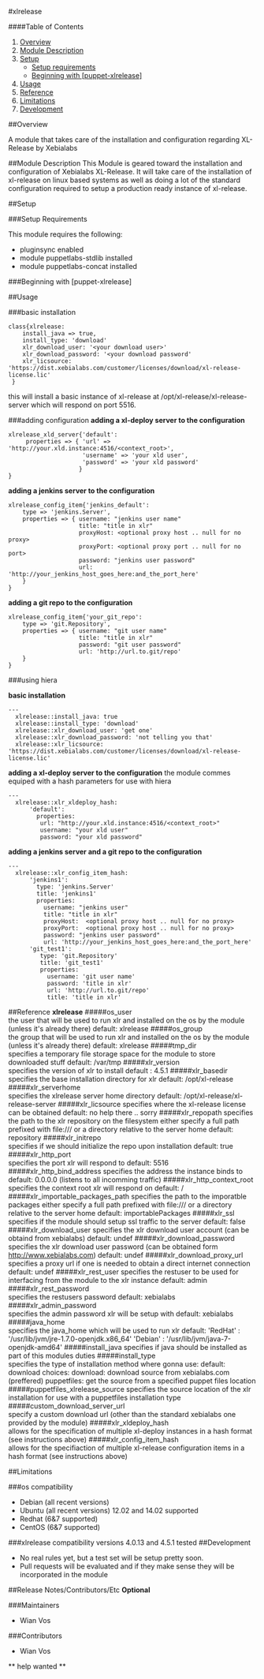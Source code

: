 #xlrelease

####Table of Contents

1. [Overview](#overview)
2. [Module Description](#module-description)
3. [Setup](#setup)
    * [Setup requirements](#setup-requirements)
    * [Beginning with [puppet-xlrelease]](#beginning-with-[puppet-xlrelease])
4. [Usage](#usage)
5. [Reference](#reference)
5. [Limitations](#limitations)
6. [Development](#development)

##Overview

A module that takes care of the installation and configuration regarding XL-Release by Xebialabs      

##Module Description
This Module is geared toward the installation and configuration of Xebialabs XL-Release. It will take care of the installation of xl-release on linux based systems as well as doing a lot of the standard configuration required to setup a production ready instance of xl-release.

##Setup


###Setup Requirements 

This module requires the following:

* pluginsync enabled
* module puppetlabs-stdlib installed
* module puppetlabs-concat installed

  
###Beginning with [puppet-xlrelease]  

##Usage

###basic installation

    class{xlrelease:
        install_java => true,
        install_type: 'download'
        xlr_download_user: '<your download user>'
        xlr_download_password: '<your download password'
        xlr_licsource: 'https://dist.xebialabs.com/customer/licenses/download/xl-release-license.lic'
     }
    
this will install a basic instance of xl-release at /opt/xl-release/xl-release-server which will respond on port 5516.

###adding configuration
**adding a xl-deploy server to the configuration**

    xlrelease_xld_server{'default':
         properties => { 'url' => 'http://your.xld.instance:4516/<context_root>',
                         'username' => 'your xld user',
                         'password' => 'your xld password' 
                        }
    }          

**adding a jenkins server to the configuration**

    xlrelease_config_item{'jenkins_default':
        type => 'jenkins.Server',
        properties => { username: "jenkins user name"
                        title: "title in xlr"
                        proxyHost: <optional proxy host .. null for no proxy>
                        proxyPort: <optional proxy port .. null for no port>
                        password: "jenkins user password"
                        url: 'http://your_jenkins_host_goes_here:and_the_port_here'
        }
    }

**adding a git repo to the configuration**

    xlrelease_config_item{'your_git_repo':
        type => 'git.Repository',
        properties => { username: "git user name"
                        title: "title in xlr"
                        password: "git user password"
                        url: 'http://url.to.git/repo'
        }
    }


###using hiera 

**basic installation**

    ---
      xlrelease::install_java: true 
      xlrelease::install_type: 'download'
      xlrelease::xlr_download_user: 'get one'
      xlrelease::xlr_download_password: 'not telling you that'
      xlrelease::xlr_licsource: 'https://dist.xebialabs.com/customer/licenses/download/xl-release-license.lic'
      
**adding a xl-deploy server to the configuration**
the module commes equiped with a hash parameters for use with hiera

    ---
      xlrelease::xlr_xldeploy_hash:
          'default':
            properties:
             url: "http://your.xld.instance:4516/<context_root>"
             username: "your xld user"
             password: "your xld password"
      
    
**adding a jenkins server and a git repo to the configuration**

    ---
      xlrelease::xlr_config_item_hash:
          'jenkins1':
            type: 'jenkins.Server'
            title: 'jenkins1'
            properties:
              username: "jenkins user"
              title: "title in xlr"
              proxyHost:  <optional proxy host .. null for no proxy>
              proxyPort:  <optional proxy host .. null for no proxy>
              password: "jenkins user password"
              url: 'http://your_jenkins_host_goes_here:and_the_port_here'
          'git_test1':
             type: 'git.Repository'
             title: 'git_test1'
             properties:
               username: 'git user name'
               password: 'title in xlr'
               url: 'http://url.to.git/repo'
               title: 'title in xlr'
    

      
##Reference
**xlrelease**
#####os_user         
    the user that will be used to run xlr and installed on the os by the module (unless it's already there)
    default: xlrelease
#####os_group         
    the group that will be used to run xlr and installed on the os by the module (unless it's already there)
    default: xlrelease
#####tmp_dir   
    specifies a temporary file storage space for the module to store downloaded stuff
    default: /var/tmp
#####xlr_version     
    specifies the version of xlr to install
    default : 4.5.1
#####xlr_basedir   
    specifies the base installation directory for xlr
    default: /opt/xl-release
#####xlr_serverhome         
    specifies the xlrelease server home directory
    default: /opt/xl-release/xl-release-server
#####xlr_licsource
    specifies where the xl-release license can be obtained
    default: no help there .. sorry
#####xlr_repopath
    specifies the path to the xlr repository on the filesystem
    either specify a full path prefixed with file:/// or a directory relative to the server home 
    default: repository
#####xlr_initrepo      
    specifies if we should initialize the repo upon installation
    default: true
#####xlr_http_port                
    specifies the port xlr will respond to 
    default: 5516
#####xlr_http_bind_address
    specifies the address the instance binds to 
    default: 0.0.0.0 (listens to all incomming traffic)
#####xlr_http_context_root        
    specifies the context root xlr will respond on 
    default: /
#####xlr_importable_packages_path
    specifies the path to the imporatble packages 
    either specify a full path prefixed with file:/// or a directory relative to the server home 
    default: importablePackages
#####xlr_ssl  
    specifies if the module should setup ssl traffic to the server
    default: false
#####xlr_download_user
     specifies the xlr download user account (can be obtaind from xebialabs)
     default: undef
#####xlr_download_password
     specifies the xlr download user password (can be obtained form http://www.xebialabs.com)
     default: undef
#####xlr_download_proxy_url
     specifies a proxy url if one is needed to obtain a direct internet connection
     default: undef
#####xlr_rest_user 
     specifies the restuser to be used for interfacing from the module to the xlr instance
     default: admin
#####xlr_rest_password            
     specifies the restusers password
     default: xebialabs
#####xlr_admin_password           
     specifies the admin password xlr will be setup with
     default: xebialabs
#####java_home         
     specifies the java_home which will be used to run xlr
     default: 'RedHat' : '/usr/lib/jvm/jre-1.7.0-openjdk.x86_64'
              'Debian' : '/usr/lib/jvm/java-7-openjdk-amd64'
#####install_java 
     specifies if java should be installed as part of this modules duties
#####install_type            
     specifies the type of installation method where gonna use: 
     default: download
     choices: 
        download: download source from xebialabs.com (preffered)
        puppetfiles: get the source from a specified puppet files location
#####puppetfiles_xlrelease_source 
     specifies the source location of the xlr installation for use with a puppetfiles installation type
#####custom_download_server_url   
     specify a custom download url (other than the standard xebialabs one provided by the module)
#####xlr_xldeploy_hash            
     allows for the specification of multiple xl-deploy instances in a hash format (see instructions above)
#####xlr_config_item_hash         
     allows for the specifiaction of multiple xl-release configuration items in a hash format (see instructions above) 

##Limitations

###os compatibility
* Debian (all recent versions)
* Ubuntu (all recent versions) 12.02 and 14.02 supported
* Redhat (6&7 supported)
* CentOS (6&7 supported)

###xlrelease compatibility
versions 4.0.13 and 4.5.1 tested
##Development

* No real rules yet, but a test set will be setup pretty soon. 
* Pull requests will be evaluated and if they make sense they will be incorporated in the module

##Release Notes/Contributors/Etc **Optional**

###Maintainers
* Wian Vos 

###Contributors
* Wian Vos

** help wanted **